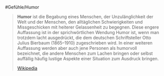 #Gefühle/Humor
> **Humor** ist die Begabung eines Menschen, der Unzulänglichkeit der Welt und der Menschen, den alltäglichen Schwierigkeiten und Missgeschicken mit heiterer Gelassenheit zu begegnen. Diese engere Auffassung ist in der sprichwörtlichen Wendung Humor ist, wenn man trotzdem lacht ausgedrückt, die dem deutschen Schriftsteller Otto Julius Bierbaum (1865–1910) zugeschrieben wird. In einer weiteren Auffassung werden aber auch jene Personen als humorvoll bezeichnet, die andere Menschen zum Lachen bringen oder selbst auffällig häufig lustige Aspekte einer Situation zum Ausdruck bringen.
>
> [Wikipedia](https://de.wikipedia.org/wiki/Humor)